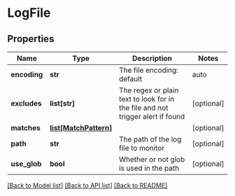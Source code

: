 # LogFile

## Properties
Name | Type | Description | Notes
------------ | ------------- | ------------- | -------------
**encoding** | **str** | The file encoding: default | auto | UTF-8 | UTF-16 | [optional] 
**excludes** | **list[str]** | The regex or plain text to look for in the file and not trigger alert if found | [optional] 
**matches** | [**list[MatchPattern]**](MatchPattern.md) |  | [optional] 
**path** | **str** | The path of the log file to monitor | [optional] 
**use_glob** | **bool** | Whether or not glob is used in the path | [optional] 

[[Back to Model list]](../README.md#documentation-for-models) [[Back to API list]](../README.md#documentation-for-api-endpoints) [[Back to README]](../README.md)


